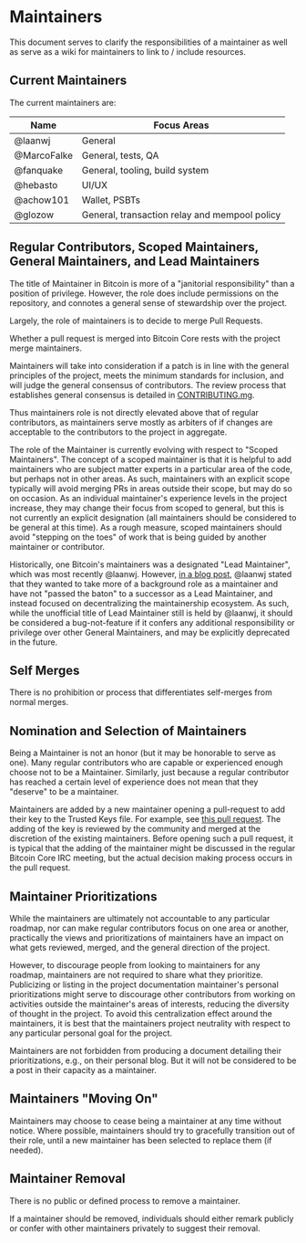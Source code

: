 # Maintainers

This document serves to clarify the responsibilities of a maintainer as well as
serve as a wiki for maintainers to link to / include resources.


## Current Maintainers

The current maintainers are:

| Name  | Focus Areas |
| ------------- | ------------- |
| @laanwj | General  |
| @MarcoFalke   | General, tests, QA  |
| @fanquake   | General, tooling, build system  |
| @hebasto    | UI/UX  |
| @achow101    | Wallet, PSBTs  |
| @glozow     | General, transaction relay and mempool policy |



## Regular Contributors, Scoped Maintainers, General Maintainers, and Lead Maintainers

The title of Maintainer in Bitcoin is more of a "janitorial responsibility"
than a position of privilege. However, the role does include permissions on the
repository, and connotes a general sense of stewardship over the project.


Largely, the role of maintainers is to decide to merge Pull Requests.

Whether a pull request is merged into Bitcoin Core rests with the project merge
maintainers.

Maintainers will take into consideration if a patch is in line with the general
principles of the project, meets the minimum standards for inclusion, and will
judge the general consensus of contributors. The review process that
establishes general consensus is detailed in
[CONTRIBUTING.mg](/CONTRIBUTING.md).

Thus maintainers role is not directly elevated above that of regular
contributors, as maintainers serve mostly as arbiters of if changes are
acceptable to the contributors to the project in aggregate.

The role of the Maintainer is currently evolving with respect to "Scoped
Maintainers". The concept of a scoped maintainer is that it is helpful to add
maintainers who are subject matter experts in a particular area of the code,
but perhaps not in other areas. As such, maintainers with an explicit scope
typically will avoid merging PRs in areas outside their scope, but may do so on
occasion. As an individual maintainer's experience levels in the project
increase, they may change their focus from scoped to general, but this is not
currently an explicit designation (all maintainers should be considered to be
general at this time). As a rough measure, scoped maintainers should avoid
"stepping on the toes" of work that is being guided by another maintainer or
contributor.

Historically, one Bitcoin's maintainers was a designated "Lead Maintainer",
which was most recently @laanwj. However, [in a blog
post](https://laanwj.github.io/2021/01/21/decentralize.html), @laanwj stated
that they wanted to take more of a background role as a maintainer and have not
"passed the baton" to a successor as a Lead Maintainer, and instead focused on
decentralizing the maintainership ecosystem. As such, while the unofficial
title of Lead Maintainer still is held by @laanwj, it should be considered a
bug-not-feature if it confers any additional responsibility or privilege over
other General Maintainers, and may be explicitly deprecated in the future.

## Self Merges

There is no prohibition or process that differentiates self-merges from normal
merges.


## Nomination and Selection of Maintainers

Being a Maintainer is not an honor (but it may be honorable to serve as one).
Many regular contributors who are capable or experienced enough choose not to
be a Maintainer. Similarly, just because a regular contributor has reached a
certain level of experience does not mean that they "deserve" to be a maintainer.

Maintainers are added by a new maintainer opening a pull-request to add their
key to the Trusted Keys file. For example, see [this pull
request](https://github.com/bitcoin/bitcoin/pull/23798). The adding of the key
is reviewed by the community and merged at the discretion of the existing
maintainers. Before opening such a pull request, it is typical that the adding
of the maintainer might be discussed in the regular Bitcoin Core IRC meeting,
but the actual decision making process occurs in the pull request.


## Maintainer Prioritizations

While the maintainers are ultimately not accountable to any particular roadmap,
nor can make regular contributors focus on one area or another, practically the
views and prioritizations of maintainers have an impact on what gets reviewed,
merged, and the general direction of the project.


However, to discourage people from looking to maintainers for any roadmap,
maintainers are not required to share what they prioritize. Publicizing or
listing in the project documentation maintainer's personal prioritizations
might serve to discourage other contributors from working on activities outside
the maintainer's areas of interests, reducing the diversity of thought in the
project. To avoid this centralization effect around the maintainers, it is best
that the maintainers project neutrality with respect to any particular personal
goal for the project.

Maintainers are not forbidden from producing a document detailing their
prioritizations, e.g., on their personal blog. But it will not be considered to
be a post in their capacity as a maintainer.

## Maintainers "Moving On"

Maintainers may choose to cease being a maintainer at any time without notice.
Where possible, maintainers should try to gracefully transition out of their
role, until a new maintainer has been selected to replace them (if needed).

## Maintainer Removal

There is no public or defined process to remove a maintainer.

If a maintainer should be removed, individuals should either remark publicly or
confer with other maintainers privately to suggest their removal.
